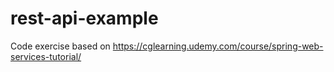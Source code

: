 # rest-api-example
Code exercise based on https://cglearning.udemy.com/course/spring-web-services-tutorial/
